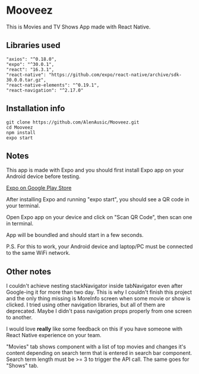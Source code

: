 # Mooveez

This is Movies and TV Shows App made with React Native.

## Libraries used

```
"axios": "^0.18.0",
"expo": "^30.0.1",
"react": "16.3.1",
"react-native": "https://github.com/expo/react-native/archive/sdk-30.0.0.tar.gz",
"react-native-elements": "^0.19.1",
"react-navigation": "^2.17.0"
```

## Installation info

```
git clone https://github.com/AlenAusic/Mooveez.git
cd Mooveez
npm install
expo start
```

## Notes

This app is made with Expo and you should first install Expo app on your Android device before testing.

[Expo on Google Play Store](https://play.google.com/store/apps/details?id=host.exp.exponent&hl=en_US)

After installing Expo and running "expo start", you should see a QR code in your terminal.

Open Expo app on your device and click on "Scan QR Code", then scan one in terminal.

App will be boundled and should start in a few seconds.

P.S. For this to work, your Android device and laptop/PC must be connected to the same WiFi network. 

## Other notes

I couldn't achieve nesting stackNavigator inside tabNavigator even after Google-ing it for more than two day. This is why I couldn't finish this project and the only thing missing is MoreInfo screen when some movie or show is clicked. I tried using other navigation libraries, but all of them are deprecated. Maybe I didn't pass navigation props properly from one screen to another. 

I would love **really** like some feedback on this if you have someone with React Native experience on your team.

"Movies" tab shows component with a list of top movies and changes it's content depending on search term that is entered in search bar component. Search term length must be >= 3 to trigger the API call. The same goes for "Shows" tab.